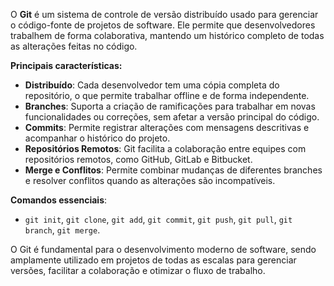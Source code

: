 O **Git** é um sistema de controle de versão distribuído usado para gerenciar o código-fonte de projetos de software. Ele permite que desenvolvedores trabalhem de forma colaborativa, mantendo um histórico completo de todas as alterações feitas no código.

**Principais características:**
- **Distribuído**: Cada desenvolvedor tem uma cópia completa do repositório, o que permite trabalhar offline e de forma independente.
- **Branches**: Suporta a criação de ramificações para trabalhar em novas funcionalidades ou correções, sem afetar a versão principal do código.
- **Commits**: Permite registrar alterações com mensagens descritivas e acompanhar o histórico do projeto.
- **Repositórios Remotos**: Git facilita a colaboração entre equipes com repositórios remotos, como GitHub, GitLab e Bitbucket.
- **Merge e Conflitos**: Permite combinar mudanças de diferentes branches e resolver conflitos quando as alterações são incompatíveis.

**Comandos essenciais**:
- `git init`, `git clone`, `git add`, `git commit`, `git push`, `git pull`, `git branch`, `git merge`.

O Git é fundamental para o desenvolvimento moderno de software, sendo amplamente utilizado em projetos de todas as escalas para gerenciar versões, facilitar a colaboração e otimizar o fluxo de trabalho.